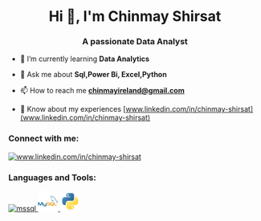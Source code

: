 <h1 align="center">Hi 👋, I'm Chinmay Shirsat</h1>
<h3 align="center">A passionate Data Analyst</h3>

<img src="https://media.giphy.com/media/K5kfQExKk731K/giphy.gif" width="300px" align="right" alt="">

- 🌱 I’m currently learning **Data Analytics**

- 💬 Ask me about **Sql,Power Bi, Excel,Python**

- 📫 How to reach me **chinmayireland@gmail.com**

- 📄 Know about my experiences [www.linkedin.com/in/chinmay-shirsat](www.linkedin.com/in/chinmay-shirsat)

<h3 align="left">Connect with me:</h3>
<p align="left">
<a href="https://linkedin.com/in/www.linkedin.com/in/chinmay-shirsat" target="blank"><img align="center" src="https://raw.githubusercontent.com/rahuldkjain/github-profile-readme-generator/master/src/images/icons/Social/linked-in-alt.svg" alt="www.linkedin.com/in/chinmay-shirsat" height="30" width="40" /></a>
</p>

<h3 align="left">Languages and Tools:</h3>
<p align="left"> <a href="https://www.microsoft.com/en-us/sql-server" target="_blank" rel="noreferrer"> <img src="https://www.svgrepo.com/show/303229/microsoft-sql-server-logo.svg" alt="mssql" width="40" height="40"/> </a> <a href="https://www.mysql.com/" target="_blank" rel="noreferrer"> <img src="https://raw.githubusercontent.com/devicons/devicon/master/icons/mysql/mysql-original-wordmark.svg" alt="mysql" width="40" height="40"/> </a> <a href="https://www.python.org" target="_blank" rel="noreferrer"> <img src="https://raw.githubusercontent.com/devicons/devicon/master/icons/python/python-original.svg" alt="python" width="40" height="40"/> </a> </p>
